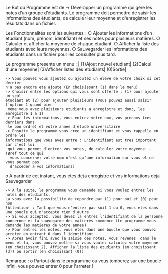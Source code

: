Le But du Programme est de -> Développer un programme qui gère les notes d’un groupe d’étudiants. Le
programme doit permettre de saisir les informations des étudiants, de calculer leur
moyenne et d'enregistrer les résultats dans un fichier.


Les Fonctionnalités sont les suivantes :
    ○ Ajouter les informations d’un étudiant (nom, prénom, identifiant) et ses notes pour
plusieurs matières.
    ○ Calculer et afficher la moyenne de chaque étudiant.
    ○ Afficher la liste des étudiants avec leurs moyennes.
    ○ Sauvegarder les informations des étudiants dans un fichier pour les consulter plus
tard.

Le programme presente un menu : |  (1)Ajout nouvel etudiant|  (2)Calcul d'une moyenne|  (3)Afficher listes des etudiants|    (0)Sortie|

    -> Vous pouvez vous ajoutez ou ajoutez un eleve de votre choix si cet dernier 
    n'a pas encore ete ajoute (En choisissant (1) dans le menu)
    -> Choisir entre les options qui vous sont offerte : (1) pour ajouter un seul 
    etudiant et (2) pour ajouter pluisieurs (Vous pouvez aussi saisir l'option 1 quand bien
     meme vous avez pluisieurs etudiants a enregistre et donc, les enregistre 1 a 1)
    -> Pour les informations, vous entrez votre nom, vos prenoms (ces derniers dans
     le bon ordre) et votre annee d'etude universitaire
    -> Ensuite le programme vous cree un identifiant et vous rappelle en ordre les 
    informations que vous avez entre : L'identifiant est tres important car c'est lui
     qui vous permet d'entrer vos notes, de calculer votre moyenne... (Bref tout ce qui
      vous concerne; votre nom n'est qu'une information sur vous et ne vous permet pas 
      d'acceder a vos informations) 


o A partir de cet instant, vous etes deja enregistre et vos informations deja Sauvegarder

    -> A la suite, le programme vous demande si vous voulez entrez les notes des etudiants. 
    La vous avez la possibilite de repondre par (1) pour oui et (0) pour non
    !Attention! : Tant que vous n'entrez pas soit 1 ou 0, vous etes dans une boucle qui n'accepte rien d'autre
    -> Si vous acceptez, vous devez la entrez l'identifiant de la personne concernee et la sauvegarde des matieres commence (Le programme vous demande les matieres de votre annee)
    -> Pour entrez les notes, vous etes dans une boucle que vous pouvez arreter en entrant 0 dans l'identifiant
    -> Apres avoir fini avec la saisie des notes, vous revenez  dans le menu et la, vous pouvez mettre si vous voulez calculez votre moyenne (en choisissant 2), Afficher la liste des etudiants (en choisissant (3)) ou sortir (en choisissant (0)) 

Remarque : 
    o Partout dans le programme ou vous tomberez sur une boucle infini, vous pouvez entrer 0 pour l'arreter !

